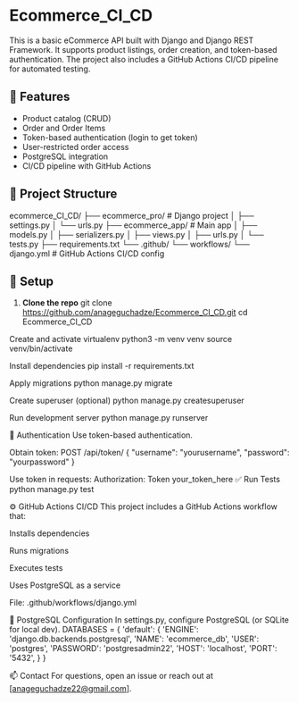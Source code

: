 # Ecommerce_CI_CD

This is a basic eCommerce API built with Django and Django REST Framework. It supports product listings, order creation, and token-based authentication. The project also includes a GitHub Actions CI/CD pipeline for automated testing.

## 🚀 Features

- Product catalog (CRUD)
- Order and Order Items
- Token-based authentication (login to get token)
- User-restricted order access
- PostgreSQL integration
- CI/CD pipeline with GitHub Actions

## 📁 Project Structure

ecommerce_CI_CD/
├── ecommerce_pro/ # Django project
│ ├── settings.py
│ └── urls.py
├── ecommerce_app/ # Main app
│ ├── models.py
│ ├── serializers.py
│ ├── views.py
│ ├── urls.py
│ └── tests.py
├── requirements.txt
└── .github/
└── workflows/
└── django.yml # GitHub Actions CI/CD config

## 🔧 Setup

1. **Clone the repo**
   git clone https://github.com/anageguchadze/Ecommerce_CI_CD.git
   cd Ecommerce_CI_CD

Create and activate virtualenv
python3 -m venv venv
source venv/bin/activate

Install dependencies
pip install -r requirements.txt

Apply migrations
python manage.py migrate

Create superuser (optional)
python manage.py createsuperuser

Run development server
python manage.py runserver

🔐 Authentication
Use token-based authentication.

Obtain token:
POST /api/token/
{
  "username": "yourusername",
  "password": "yourpassword"
}

Use token in requests:
Authorization: Token your_token_here
✅ Run Tests
python manage.py test

⚙️ GitHub Actions CI/CD
This project includes a GitHub Actions workflow that:

Installs dependencies

Runs migrations

Executes tests

Uses PostgreSQL as a service

File: .github/workflows/django.yml

🐘 PostgreSQL Configuration
In settings.py, configure PostgreSQL (or SQLite for local dev).
DATABASES = {
    'default': {
        'ENGINE': 'django.db.backends.postgresql',
        'NAME': 'ecommerce_db',
        'USER': 'postgres',
        'PASSWORD': 'postgresadmin22',
        'HOST': 'localhost',
        'PORT': '5432',
    }
}

📫 Contact
For questions, open an issue or reach out at [anageguchadze22@gmail.com].
